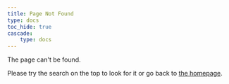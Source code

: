 ```yaml
---
title: Page Not Found
type: docs
toc_hide: true
cascade:
    type: docs
---
```


The page can't be found.

Please try the search on the top to look for it or go back to [the homepage](/).
